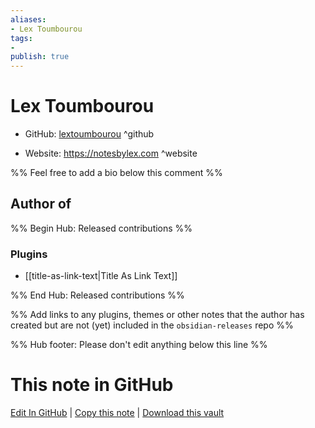 ```yaml
---
aliases:
- Lex Toumbourou
tags:
- 
publish: true
---
```


# Lex Toumbourou

- GitHub: [lextoumbourou](https://github.com/lextoumbourou/) ^github
<!-- - Discord: `@` ^discord-->
- Website: <https://notesbylex.com> ^website
<!-- - [[Publish sites|Publish site]]: <https://> ^publish-->

%% Feel free to add a bio below this comment %%


## Author of

%% Begin Hub: Released contributions %%
### Plugins
- [[title-as-link-text|Title As Link Text]]

%% End Hub: Released contributions %%

%% Add links to any plugins, themes or other notes that the author has created but are not (yet) included in the `obsidian-releases` repo %%

<!--
### Unlisted plugins
-->

<!--
### Others
-->

<!--
## Sponsor this author
-->

<!-- - [[GitHub sponsors]]: [Sponsor @lextoumbourou on GitHub Sponsors](https://github.com/sponsors/lextoumbourou) ^github-sponsor-->
<!-- - [[Buy me a coffee]]: <https://> ^buy-me-a-coffee-->
<!-- - [[PayPal]]: <https://> ^paypal-->
<!-- - [[Patreon]]: <https://> ^patreon-->

<!--
## Follow this author
-->

<!-- - [[YouTube Channels|On YouTube]]: <https://> ^youtube-->
<!-- - Twitter: <https://> ^twitter-->
<!-- - ... -->

%% Hub footer: Please don't edit anything below this line %%

# This note in GitHub

<span class="git-footer">[Edit In GitHub](https://github.dev/obsidian-community/obsidian-hub/blob/main/01%20-%20Community/People/lextoumbourou.md "git-hub-edit-note") | [Copy this note](https://raw.githubusercontent.com/obsidian-community/obsidian-hub/main/01%20-%20Community/People/lextoumbourou.md "git-hub-copy-note") | [Download this vault](https://github.com/obsidian-community/obsidian-hub/archive/refs/heads/main.zip "git-hub-download-vault") </span>
